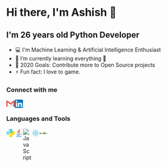# Hi there, I'm Ashish 👋

## I'm 26 years old Python Developer

- 💻 I'm Machine Learning & Artificial Intelligence Enthusiast
- 🌱 I’m currently learning everything 🤣
- 🥅 2020 Goals: Contribute more to Open Source projects
- ⚡ Fun fact: I love to game.

### Connect with me

<a href="mailto:ashishkumarsingh046@gmail.com"><img align="left" alt="Email" width="22px" src="assets/gmail.png" /></a>
<a href="https://www.linkedin.com/in/callmeashish/"><img align="left" alt="LinkedIn" width="22px" src="assets/linkedin.png" /></a>

<br />

### Languages and Tools

<a href="https://www.python.org/about/"><img align="left" alt="Python" width="22px" src="assets/python.png" /></a>
<a href="https://www.java.com/en/"><img align="left" alt="Java" width="22px" src="assets/java.png" /></a>
<a href="https://developer.mozilla.org/en-US/docs/Web/JavaScript"><img align="left" alt="JavaScript" width="22px" src="assets/javascipt.png" /></a>
<a href="https://reactjs.org/"><img align="left" alt="React" width="22px" src="assets/react.png" /></a>
<a href="https://nodejs.dev/"><img align="left" alt="Node" width="22px" src="assets/nodejs.png" /></a>

